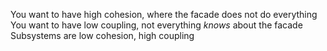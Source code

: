 You want to have high cohesion, where the facade does not do everything  
You want to have low coupling, not everything *knows* about the facade  
Subsystems are low cohesion, high coupling
